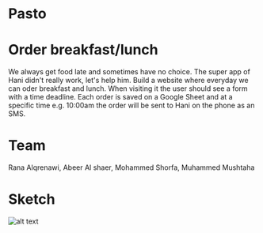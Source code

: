 # Pasto

# Order breakfast/lunch

We always get food late and sometimes have no choice. The super app of Hani didn't really work, let's help him. Build a website where everyday we can oder breakfast and lunch. When visiting it the user should see a form with a time deadline. Each order is saved on a Google Sheet and at a specific time e.g. 10:00am the order will be sent to Hani on the phone as an SMS.

# Team

Rana Alqrenawi,
Abeer Al shaer,
Mohammed Shorfa,
Muhammed Mushtaha



# Sketch

![alt text](https://scontent.fjrs2-1.fna.fbcdn.net/v/t34.0-12/16997507_10206350716085054_872691707_n.jpg?oh=c2f84b3ad54dba9bf3ce6243fbf6784b&oe=58B65083 "Sketch")
